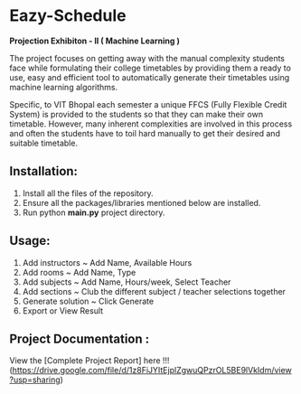 # Eazy-Schedule
**Projection Exhibiton - II ( Machine Learning )**

The project focuses on getting away with the manual complexity students face while formulating their college timetables by providing them a ready to use, easy and efficient tool to automatically generate their timetables using machine learning algorithms.

Specific, to VIT Bhopal each semester a unique FFCS (Fully Flexible Credit System) is provided to the students so that they can make their own timetable. However, many inherent complexities are involved in this process and often the students have to toil hard manually to get their desired and suitable timetable.

## Installation:
1. Install all the files of the repository.
2. Ensure all the packages/libraries mentioned below are installed.
3. Run python **main.py** project directory.

## Usage:
1. Add instructors
~ Add Name, Available Hours 
2. Add rooms
~ Add Name, Type
3. Add subjects
~ Add Name, Hours/week, Select Teacher
4. Add sections
~ Club the different subject / teacher selections together
5. Generate solution
~ Click Generate
9. Export or View Result

## Project Documentation :
View the [Complete Project Report] here !!! (https://drive.google.com/file/d/1z8FiJYItEjplZgwuQPzrOL5BE9lVkIdm/view?usp=sharing)
